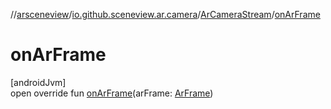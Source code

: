 //[arsceneview](../../../index.md)/[io.github.sceneview.ar.camera](../index.md)/[ArCameraStream](index.md)/[onArFrame](on-ar-frame.md)

# onArFrame

[androidJvm]\
open override fun [onArFrame](on-ar-frame.md)(arFrame: [ArFrame](../../io.github.sceneview.ar.arcore/-ar-frame/index.md))
